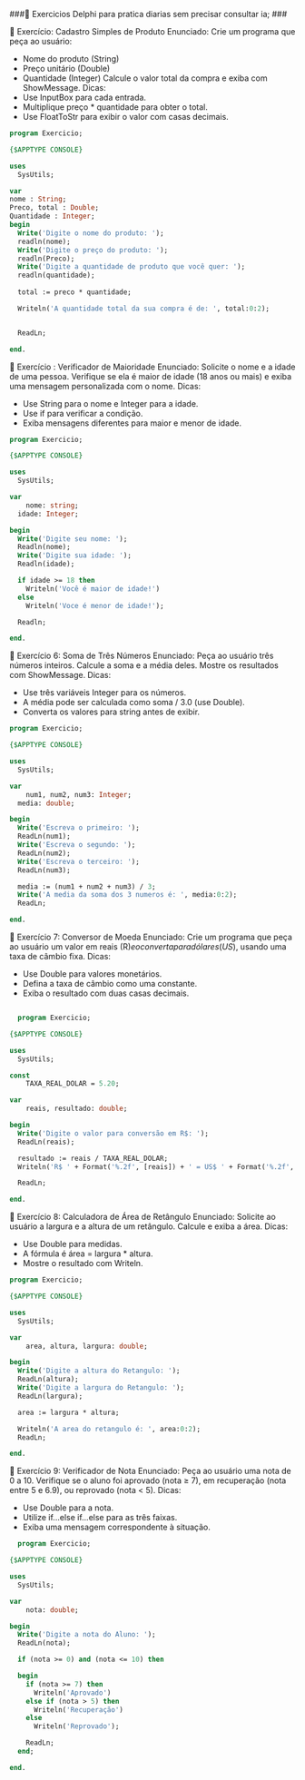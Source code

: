 ###📘 Exercicios Delphi para pratica diarias sem precisar consultar ia; ###

🧩 Exercício: Cadastro Simples de Produto
Enunciado:
Crie um programa que peça ao usuário:
- Nome do produto (String)
- Preço unitário (Double)
- Quantidade (Integer)
Calcule o valor total da compra e exiba com ShowMessage.
Dicas:
- Use InputBox para cada entrada.
- Multiplique preço * quantidade para obter o total.
- Use FloatToStr para exibir o valor com casas decimais.
```pascal
program Exercicio;

{$APPTYPE CONSOLE}

uses
  SysUtils;

var
nome : String;
Preco, total : Double;
Quantidade : Integer; 
begin
  Write('Digite o nome do produto: ');
  readln(nome);
  Write('Digite o preço do produto: ');
  readln(Preco);
  Write('Digite a quantidade de produto que você quer: ');
  readln(quantidade);
  
  total := preco * quantidade;

  Writeln('A quantidade total da sua compra é de: ', total:0:2);


  ReadLn;

end.
```

🧩 Exercício : Verificador de Maioridade
Enunciado:
Solicite o nome e a idade de uma pessoa.
Verifique se ela é maior de idade (18 anos ou mais) e exiba uma mensagem personalizada com o nome.
Dicas:
- Use String para o nome e Integer para a idade.
- Use if para verificar a condição.
- Exiba mensagens diferentes para maior e menor de idade.

```pascal
program Exercicio;

{$APPTYPE CONSOLE}

uses
  SysUtils;

var
    nome: string;
  idade: Integer;

begin
  Write('Digite seu nome: ');
  Readln(nome);
  Write('Digite sua idade: ');
  Readln(idade);

  if idade >= 18 then
    Writeln('Você é maior de idade!')
  else
    Writeln('Voce é menor de idade!');

  Readln;

end.

```


🧩 Exercício 6: Soma de Três Números
Enunciado:
Peça ao usuário três números inteiros.
Calcule a soma e a média deles.
Mostre os resultados com ShowMessage.
Dicas:
- Use três variáveis Integer para os números.
- A média pode ser calculada como soma / 3.0 (use Double).
- Converta os valores para string antes de exibir.

```pascal
program Exercicio;

{$APPTYPE CONSOLE}

uses
  SysUtils;

var
    num1, num2, num3: Integer;
  media: double;

begin
  Write('Escreva o primeiro: ');
  ReadLn(num1);
  Write('Escreva o segundo: ');
  ReadLn(num2);
  Write('Escreva o terceiro: ');
  ReadLn(num3);

  media := (num1 + num2 + num3) / 3;
  Write('A media da soma dos 3 numeros é: ', media:0:2);
  ReadLn;

end.
```
  
🧪 Exercício 7: Conversor de Moeda
Enunciado:
Crie um programa que peça ao usuário um valor em reais (R$) e o converta para dólares (US$), usando uma taxa de câmbio fixa.
Dicas:
- Use Double para valores monetários.
- Defina a taxa de câmbio como uma constante.
- Exiba o resultado com duas casas decimais.

```pascal

  program Exercicio;

{$APPTYPE CONSOLE}

uses
  SysUtils;

const
    TAXA_REAL_DOLAR = 5.20;

var
    reais, resultado: double;

begin
  Write('Digite o valor para conversão em R$: ');
  ReadLn(reais);

  resultado := reais / TAXA_REAL_DOLAR;
  Writeln('R$ ' + Format('%.2f', [reais]) + ' = US$ ' + Format('%.2f', [resultado]));

  ReadLn;

end.
```


  

🧪 Exercício 8: Calculadora de Área de Retângulo
Enunciado:
Solicite ao usuário a largura e a altura de um retângulo.
Calcule e exiba a área.
Dicas:
- Use Double para medidas.
- A fórmula é área = largura * altura.
- Mostre o resultado com Writeln.
  
```pascal
program Exercicio;

{$APPTYPE CONSOLE}

uses
  SysUtils;

var
    area, altura, largura: double;

begin
  Write('Digite a altura do Retangulo: ');
  ReadLn(altura);
  Write('Digite a largura do Retangulo: ');
  ReadLn(largura);

  area := largura * altura;

  Writeln('A area do retangulo é: ', area:0:2);
  ReadLn;

end.
```

   

🧪 Exercício 9: Verificador de Nota
Enunciado:
Peça ao usuário uma nota de 0 a 10.
Verifique se o aluno foi aprovado (nota ≥ 7), em recuperação (nota entre 5 e 6.9), ou reprovado (nota < 5).
Dicas:
- Use Double para a nota.
- Utilize if...else if...else para as três faixas.
- Exiba uma mensagem correspondente à situação.

  
```pascal
  program Exercicio;

{$APPTYPE CONSOLE}

uses
  SysUtils;

var
    nota: double;

begin
  Write('Digite a nota do Aluno: ');
  ReadLn(nota);

  if (nota >= 0) and (nota <= 10) then

  begin
    if (nota >= 7) then
      Writeln('Aprovado')
    else if (nota > 5) then
      Writeln('Recuperação')
    else
      Writeln('Reprovado');

    ReadLn;
  end;

end.
  ```

